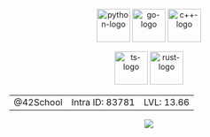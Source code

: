 <p align="center">
	<img alt="python-logo" width="60" height="60" src="https://cdn.jsdelivr.net/gh/devicons/devicon/icons/python/python-original.svg" />
	<img alt="go-logo" width="60" height="60" src="https://cdn.jsdelivr.net/gh/devicons/devicon/icons/go/go-original-wordmark.svg" />
	<img alt="c++-logo" width="60" height="60" src="https://cdn.jsdelivr.net/gh/devicons/devicon/icons/cplusplus/cplusplus-original.svg" />
</p>

<p align="center">
	<img alt="ts-logo" width="60" height="60" src="https://cdn.jsdelivr.net/gh/devicons/devicon/icons/typescript/typescript-original.svg" />
	<img alt="rust-logo" width="60" height="60" src="https://cdn.jsdelivr.net/gh/devicons/devicon/icons/rust/rust-plain.svg" />
</p>

<table align="center">
	<tr>
		<td align="center">
			@42School	
		</td>
		<td align="center">
			Intra ID: 83781
		</td>
		<td align="center">
			LVL: 13.66
		</td>
	</tr>
</table>

<p align="center">
  <img src="https://github-readme-stats.vercel.app/api?username=c3b5aw&count_private=true&show_icons=true&theme=dracula&exclude_repo=42">
</p>
